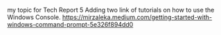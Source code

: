 my topic for Tech Report 5 
Adding two link of tutorials on how to use the Windows Console.
https://mirzaleka.medium.com/getting-started-with-windows-command-prompt-5e326f894dd0
